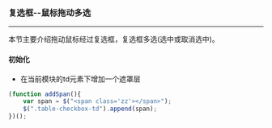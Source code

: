 ### 复选框--鼠标拖动多选
***
本节主要介绍拖动鼠标经过复选框，复选框多选(选中或取消选中)。
#### 初始化
* 在当前模块的td元素下增加一个遮罩层
```js
(function addSpan(){
    var span = $("<span class='zz'></span>");
    $(".table-checkbox-td").append(span);
})();
```


